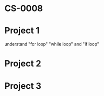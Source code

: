 # CS-0008

# Project 1 
understand "for loop" "while loop" and "if loop"

# Project 2

# Project 3


